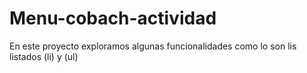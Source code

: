 # Menu-cobach-actividad
En este proyecto exploramos algunas funcionalidades como lo son lis listados (li) y (ul)
